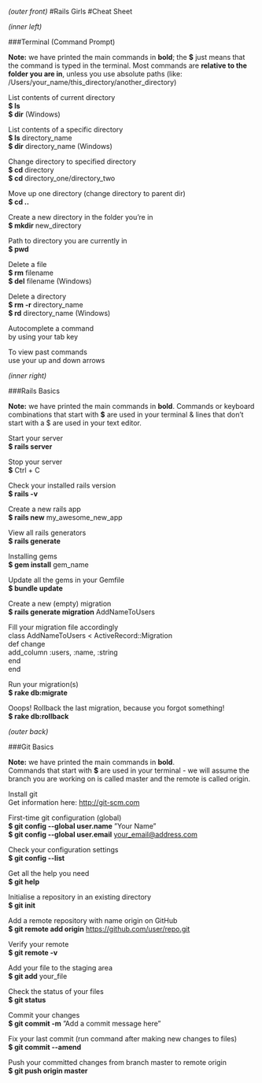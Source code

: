 *(outer front)*
#Rails Girls
#Cheat Sheet



*(inner left)*

###Terminal (Command Prompt)

**Note:** we have printed the main commands in **bold**; the **$** just means that the command is typed in the terminal. 
Most commands are **relative to the folder you are in**, unless you use 
absolute paths (like: /Users/your_name/this_directory/another_directory)

List contents of current directory  
  **$ ls**  
  **$ dir** (Windows)  

List contents of a specific directory  
  **$ ls** directory_name  
  **$ dir** directory_name (Windows)  

Change directory to specified directory  
  **$ cd** directory  
  **$ cd** directory_one/directory_two  

Move up one directory (change directory to parent dir)  
  **$ cd ..**

Create a new directory in the folder you’re in  
  **$ mkdir** new_directory

Path to directory you are currently in  
  **$ pwd**

Delete a file  
  **$ rm** filename  
  **$ del** filename (Windows)  

Delete a directory  
  **$ rm -r** directory_name  
  **$ rd** directory_name (Windows)  

Autocomplete a command  
  by using your tab key

To view past commands  
  use your up and down arrows 



*(inner right)*  

###Rails Basics

**Note:** we have printed the main commands in **bold**. 
Commands or keyboard combinations that start with **$** are used in your 
terminal & lines that don’t start with a $ are used in your text editor.

Start your server  
  **$ rails server**

Stop your server  
  **$** Ctrl + C
  
Check your installed rails version  
  **$ rails -v**

Create a new rails app  
  **$ rails new** my_awesome_new_app

View all rails generators  
  **$ rails generate**
 
Installing gems  
  **$ gem install** gem_name

Update all the gems in your Gemfile  
  **$ bundle update**

Create a new (empty) migration  
  **$ rails generate migration** AddNameToUsers 

Fill your migration file accordingly  
  class AddNameToUsers < ActiveRecord::Migration  
        def change  
              add_column :users, :name, :string  
      end  
  end

Run your migration(s)  
  **$ rake db:migrate**

Ooops! Rollback the last migration, because you forgot something!  
  **$ rake db:rollback**

*(outer back)*

###Git Basics

**Note:** we have printed the main commands in **bold**.  
Commands that start with **$** are used in your terminal - we will assume the branch you are working on is called master and the remote is called origin.

Install git  
  Get information here: http://git-scm.com
  
First-time git configuration (global)  
  **$ git config --global user.name** ”Your Name”  
  **$ git config --global user.email** your_email@address.com

Check your configuration settings  
  **$ git config --list**

Get all the help you need  
  **$ git help**
 
Initialise a repository in an existing directory  
  **$ git init**

Add a remote repository with name origin on GitHub  
  **$ git remote add origin** https://github.com/user/repo.git

Verify your remote  
  **$ git remote -v**

Add your file to the staging area  
  **$ git add** your_file

Check the status of your files  
  **$ git status**

Commit your changes  
  **$ git commit -m** ”Add a commit message here”

Fix your last commit (run command after making new changes to files)  
  **$ git commit --amend**

Push your committed changes from branch master to remote origin  
  **$ git push origin master**


